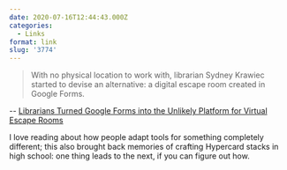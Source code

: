 ```yaml
---
date: 2020-07-16T12:44:43.000Z
categories:
  - Links
format: link
slug: '3774'
---
```

> With no physical location to work with, librarian Sydney Krawiec started to
> devise an alternative: a digital escape room created in Google Forms.

-- [Librarians Turned Google Forms into the Unlikely Platform for Virtual Escape Rooms](https://www.theverge.com/2020/7/15/21324558/google-forms-virtual-escape-rooms-librarians-games-puzzles-homeschooling)

I love reading about how people adapt tools for something completely different;
this also brought back memories of crafting Hypercard stacks in high school: one
thing leads to the next, if you can figure out how.
